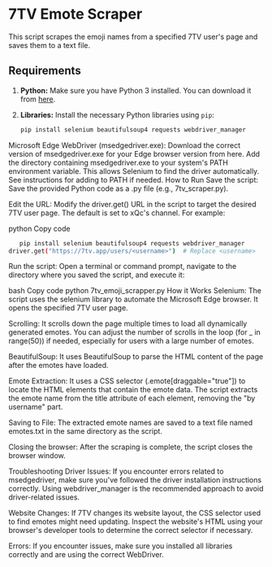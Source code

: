 # 7TV Emote Scraper

This script scrapes the emoji names from a specified 7TV user's page and saves them to a text file.

## Requirements

1. **Python:** Make sure you have Python 3 installed. You can download it from [here](https://www.python.org/downloads/).

2. **Libraries:** Install the necessary Python libraries using `pip`:
   ```bash
   pip install selenium beautifulsoup4 requests webdriver_manager
Microsoft Edge WebDriver (msedgedriver.exe):
Download the correct version of msedgedriver.exe for your Edge browser version from here.
Add the directory containing msedgedriver.exe to your system's PATH environment variable. This allows Selenium to find the driver automatically. See instructions for adding to PATH if needed.
How to Run
Save the script:
Save the provided Python code as a .py file (e.g., 7tv_scraper.py).

Edit the URL:
Modify the driver.get() URL in the script to target the desired 7TV user page. The default is set to xQc's channel. For example:

python
Copy code
```bash
   pip install selenium beautifulsoup4 requests webdriver_manager
driver.get("https://7tv.app/users/<username>")  # Replace <username>
```
Run the script:
Open a terminal or command prompt, navigate to the directory where you saved the script, and execute it:

bash
Copy code
python 7tv_emoji_scrapper.py
How it Works
Selenium:
The script uses the selenium library to automate the Microsoft Edge browser. It opens the specified 7TV user page.

Scrolling:
It scrolls down the page multiple times to load all dynamically generated emotes. You can adjust the number of scrolls in the loop (for _ in range(50)) if needed, especially for users with a large number of emotes.

BeautifulSoup:
It uses BeautifulSoup to parse the HTML content of the page after the emotes have loaded.

Emote Extraction:
It uses a CSS selector (.emote[draggable="true"]) to locate the HTML elements that contain the emote data. The script extracts the emote name from the title attribute of each element, removing the "by username" part.

Saving to File:
The extracted emote names are saved to a text file named emotes.txt in the same directory as the script.

Closing the browser:
After the scraping is complete, the script closes the browser window.

Troubleshooting
Driver Issues:
If you encounter errors related to msedgedriver, make sure you've followed the driver installation instructions correctly. Using webdriver_manager is the recommended approach to avoid driver-related issues.

Website Changes:
If 7TV changes its website layout, the CSS selector used to find emotes might need updating. Inspect the website's HTML using your browser's developer tools to determine the correct selector if necessary.

Errors:
If you encounter issues, make sure you installed all libraries correctly and are using the correct WebDriver.
